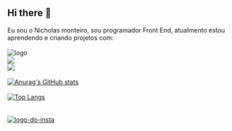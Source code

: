 ## Hi there 👋

Eu sou o Nicholas monteiro, sou programador Front End, atualmento estou aprendendo e criando projetos com:
<br>
<br>
  <img src="https://img.shields.io/badge/HTML5-E34F26?style=for-the-badge&logo=html5&logoColor=white" alt="logo"/>
  <br>
  <img src="https://img.shields.io/badge/CSS-239120?&style=for-the-badge&logo=css3&logoColor=white"/>
 <br>
 <img src="https://img.shields.io/badge/JavaScript-F7DF1E?style=for-the-badge&logo=javascript&logoColor=black"/>
 <br>
  <br>
[![Anurag's GitHub stats](https://github-readme-stats.vercel.app/api?username=NicholasMonteiro01)](https://github.com/anuraghazra/github-readme-stats)
<br>
 <br>
[![Top Langs](https://github-readme-stats.vercel.app/api/top-langs/?username=NicholasMonteiro01)](https://github.com/anuraghazra/github-readme-stats)
<br>
 <br>
      <br>
 <a href="https://www.instagram.com/nicholasmntr.dev/"><img src="https://img.shields.io/badge/Instagram-E4405F?style=for-the-badge&logo=instagram&logoColor=white" alt="logo-do-insta"/><a/>
<br>
 
